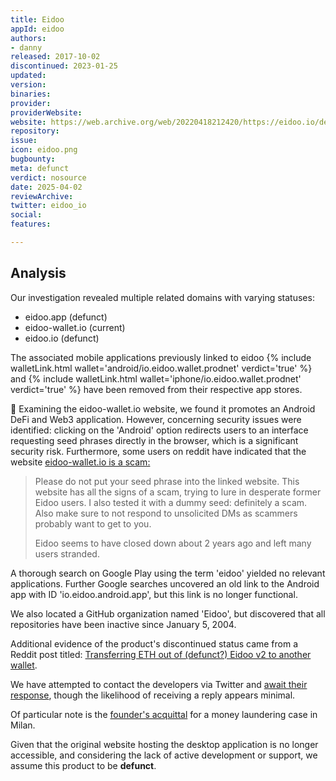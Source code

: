 ```yaml
---
title: Eidoo
appId: eidoo
authors:
- danny
released: 2017-10-02
discontinued: 2023-01-25
updated: 
version: 
binaries: 
provider: 
providerWebsite: 
website: https://web.archive.org/web/20220418212420/https://eidoo.io/desktop-download
repository: 
issue: 
icon: eidoo.png
bugbounty: 
meta: defunct
verdict: nosource
date: 2025-04-02
reviewArchive: 
twitter: eidoo_io
social: 
features: 

---
```


## Analysis

Our investigation revealed multiple related domains with varying statuses:

- eidoo.app (defunct)
- eidoo-wallet.io (current)
- eidoo.io (defunct)

The associated mobile applications previously linked to eidoo {% include walletLink.html wallet='android/io.eidoo.wallet.prodnet' verdict='true' %} and {% include walletLink.html wallet='iphone/io.eidoo.wallet.prodnet' verdict='true' %} have been removed from their respective app stores.

<div class="alertBox"><div>🚩 Examining the eidoo-wallet.io website, we found it promotes an Android DeFi and Web3 application. However, concerning security issues were identified: clicking on the 'Android' option redirects users to an interface requesting seed phrases directly in the browser, which is a significant security risk. Furthermore, some users on reddit have indicated that the website <a href="https://www.reddit.com/r/ethereum/comments/1hlvlhl/help_with_eidoo_wallet">eidoo-wallet.io is a scam:</a>
</div> </div>

> Please do not put your seed phrase into the linked website. This website has all the signs of a scam, trying to lure in desperate former Eidoo users. I also tested it with a dummy seed: definitely a scam. Also make sure to not respond to unsolicited DMs as scammers probably want to get to you.
> 
> Eidoo seems to have closed down about 2 years ago and left many users stranded. 

A thorough search on Google Play using the term 'eidoo' yielded no relevant applications. Further Google searches uncovered an old link to the Android app with ID 'io.eidoo.android.app', but this link is no longer functional.

We also located a GitHub organization named 'Eidoo', but discovered that all repositories have been inactive since January 5, 2004.

Additional evidence of the product's discontinued status came from a Reddit post titled: [Transferring ETH out of (defunct?) Eidoo v2 to another wallet](https://www.reddit.com/r/ethereum/comments/18xhx2p/transferring_eth_out_of_defunct_eidoo_v2_to).

We have attempted to contact the developers via Twitter and [await their response](https://x.com/dannybuntu/status/1907338363033567346), though the likelihood of receiving a reply appears minimal.

Of particular note is the [founder's acquittal](https://www.lexia.it/2023/10/05/riciclaggio-criptovalute-ferrara/) for a money laundering case in Milan. 

Given that the original website hosting the desktop application is no longer accessible, and considering the lack of active development or support, we assume this product to be **defunct**.
